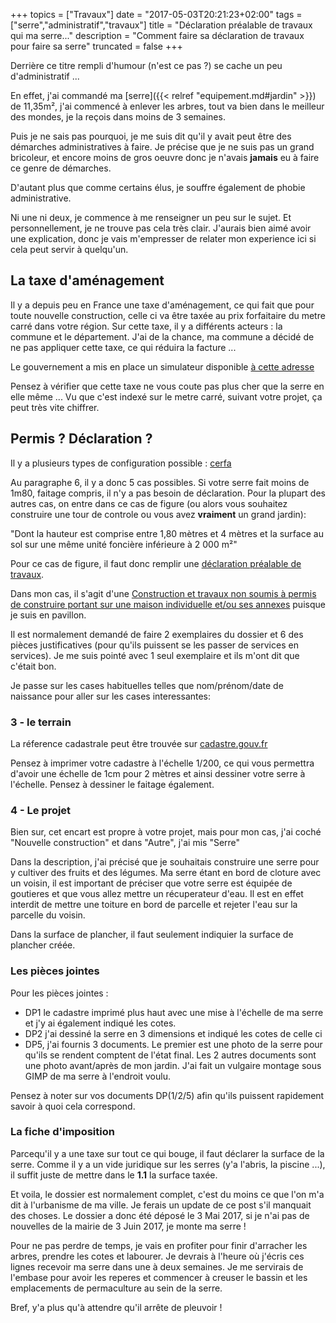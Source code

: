 +++
topics = ["Travaux"]
date = "2017-05-03T20:21:23+02:00"
tags = ["serre","administratif","travaux"]
title = "Déclaration préalable de travaux qui ma serre..."
description = "Comment faire sa déclaration de travaux pour faire sa serre"
truncated = false
+++

Derrière ce titre rempli d'humour (n'est ce pas ?) se cache un peu d'administratif ...

En effet, j'ai commandé ma [serre]({{< relref "equipement.md#jardin" >}}) de 11,35m², j'ai commencé à enlever les arbres, tout va bien dans le meilleur des mondes, je la reçois dans moins de 3 semaines.

Puis je ne sais pas pourquoi, je me suis dit qu'il y avait peut être des démarches administratives à faire. Je précise que je ne suis pas un grand bricoleur, et encore moins de gros oeuvre donc je n'avais **jamais** eu à faire ce genre de démarches.

D'autant plus que comme certains élus, je souffre également de phobie administrative.

Ni une ni deux, je commence à me renseigner un peu sur le sujet. Et personnellement, je ne trouve pas cela très clair. J'aurais bien aimé avoir une explication, donc je vais m'empresser de relater mon experience ici si cela peut servir à quelqu'un.

## La taxe d'aménagement
Il y a depuis peu en France une taxe d'aménagement, ce qui fait que pour toute nouvelle construction, celle ci va être taxée au prix forfaitaire du metre carré dans votre région. Sur cette taxe, il y a différents acteurs : la commune et le département.
J'ai de la chance, ma commune a décidé de ne pas appliquer cette taxe, ce qui réduira la facture ...

Le gouvernement a mis en place un simulateur disponible [à cette adresse](https://www.service-public.fr/professionnels-entreprises/vosdroits/R23273)

Pensez à vérifier que cette taxe ne vous coute pas plus cher que la serre en elle même ... Vu que c'est indexé sur le metre carré, suivant votre projet, ça peut très vite chiffrer.

## Permis ? Déclaration ?
Il y a plusieurs types de configuration possible : [cerfa](https://www.formulaires.modernisation.gouv.fr/gf/getNotice.do?cerfaNotice=51434%2306&cerfaFormulaire=88065**05)

Au paragraphe 6, il y a donc 5 cas possibles. Si votre serre fait moins de 1m80, faitage compris, il n'y a pas besoin de déclaration. Pour la plupart des autres cas, on entre dans ce cas de figure (ou alors vous souhaitez construire une tour de controle ou vous avez **vraiment** un grand jardin):

"Dont la hauteur est comprise entre 1,80 mètres et 4 mètres et la surface au sol sur une même unité foncière inférieure à 2 000 m²"

Pour ce cas de figure, il faut donc remplir une [déclaration préalable de travaux](https://www.service-public.fr/particuliers/vosdroits/F17578).

Dans mon cas, il s'agit d'une [Construction et travaux non soumis à permis de construire portant sur une maison individuelle et/ou ses annexes](https://www.formulaires.modernisation.gouv.fr/gf/cerfa_13703.do) puisque je suis en pavillon.

Il est normalement demandé de faire 2 exemplaires du dossier et 6 des pièces justificatives (pour qu'ils puissent se les passer de services en services). Je me suis pointé avec 1 seul exemplaire et ils m'ont dit que c'était bon.

Je passe sur les cases habituelles telles que nom/prénom/date de naissance pour aller sur les cases interessantes:

### 3 - le terrain
La réference cadastrale peut être trouvée sur [cadastre.gouv.fr](http://www.cadastre.gouv.fr/scpc/accueil.do)

Pensez à imprimer votre cadastre à l'échelle 1/200, ce qui vous permettra d'avoir une échelle de 1cm pour 2 mètres et ainsi dessiner votre serre à l'échelle. Pensez à dessiner le faitage également.


### 4 - Le projet
Bien sur, cet encart est propre à votre projet, mais pour mon cas, j'ai coché "Nouvelle construction" et dans "Autre", j'ai mis "Serre"

Dans la description, j'ai précisé que je souhaitais construire une serre pour y cultiver des fruits et des légumes. Ma serre étant en bord de cloture avec un voisin, il est important de préciser que votre serre est équipée de goutieres et que vous allez mettre un récuperateur d'eau.
Il est en effet interdit de mettre une toiture en bord de parcelle et rejeter l'eau sur la parcelle du voisin.

Dans la surface de plancher, il faut seulement indiquier la surface de plancher créée.

### Les pièces jointes
Pour les pièces jointes :

- DP1 le cadastre imprimé plus haut avec une mise à l'échelle de ma serre et j'y ai également indiqué les cotes.
- DP2 j'ai dessiné la serre en 3 dimensions et indiqué les cotes de celle ci
- DP5, j'ai fournis 3 documents. Le premier est une photo de la serre pour qu'ils se rendent comptent de l'état final. Les 2 autres documents sont une photo avant/après de mon jardin. J'ai fait un vulgaire montage sous GIMP de ma serre à l'endroit voulu.

Pensez à noter sur vos documents DP(1/2/5) afin qu'ils puissent rapidement savoir à quoi cela correspond.

### La fiche d'imposition
Parcequ'il y a une taxe sur tout ce qui bouge, il faut déclarer la surface de la serre. Comme il y a un vide juridique sur les serres (y'a l'abris, la piscine ...), il suffit juste de mettre dans le **1.1** la surface taxée.


Et voila, le dossier est normalement complet, c'est du moins ce que l'on m'a dit à l'urbanisme de ma ville. Je ferais un update de ce post s'il manquait des choses.
Le dossier a donc été déposé le 3 Mai 2017, si je n'ai pas de nouvelles de la mairie de 3 Juin 2017, je monte ma serre !

Pour ne pas perdre de temps, je vais en profiter pour finir d'arracher les arbres, prendre les cotes et labourer. Je devrais à l'heure où j'écris ces lignes recevoir ma serre dans une à deux semaines. Je me servirais de l'embase pour avoir les reperes et commencer à creuser le bassin et les emplacements de permaculture au sein de la serre.

Bref, y'a plus qu'à attendre qu'il arrête de pleuvoir !